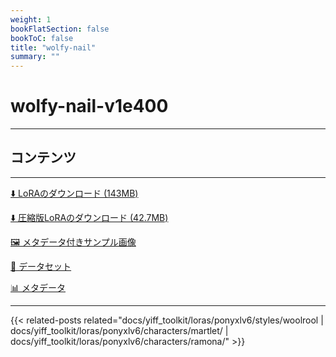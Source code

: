 ```yaml
---
weight: 1
bookFlatSection: false
bookToC: false
title: "wolfy-nail"
summary: ""
---
```


<!--markdownlint-disable MD025 MD033 -->

# wolfy-nail-v1e400

---

## コンテンツ

---

[⬇️ LoRAのダウンロード (143MB)](https://huggingface.co/rakki194/yt/resolve/main/ponyxl_loras/wolfy-nail-v1e400.safetensors?download=true)

[⬇️ 圧縮版LoRAのダウンロード (42.7MB)](https://huggingface.co/rakki194/yt/resolve/main/ponyxl_loras_shrunk_2/wolfy-nail-v1e400_frockpt1_th-3.55.safetensors?download=true)

[🖼️ メタデータ付きサンプル画像](https://huggingface.co/k4d3/yiff_toolkit/tree/main/static/{})

[📐 データセット](https://huggingface.co/datasets/k4d3/furry/tree/main/by_wolfy-nail)

[📊 メタデータ](https://huggingface.co/k4d3/yiff_toolkit/raw/main/ponyxl_loras/wolfy-nail-v1e400.json)

---

<!--
HUGO_SEARCH_EXCLUDE_START
-->
{{< related-posts related="docs/yiff_toolkit/loras/ponyxlv6/styles/woolrool | docs/yiff_toolkit/loras/ponyxlv6/characters/martlet/ | docs/yiff_toolkit/loras/ponyxlv6/characters/ramona/" >}}
<!--
HUGO_SEARCH_EXCLUDE_END
-->
